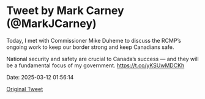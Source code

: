 # Tweet by Mark Carney (@MarkJCarney)

Today, I met with Commissioner Mike Duheme to discuss the RCMP’s ongoing work to keep our border strong and keep Canadians safe.

National security and safety are crucial to Canada’s success — and they will be a fundamental focus of my government. https://t.co/yKSUwMDCKh

Date: 2025-03-12 01:56:14

[Original Tweet](https://x.com/MarkJCarney/status/1899640544336220442)
